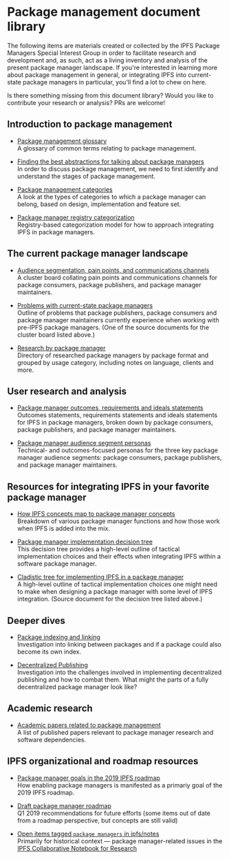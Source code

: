 # Package management document library

The following items are materials created or collected by the IPFS Package Managers Special Interest Group in order to facilitate research and development and, as such, act as a living inventory and analysis of the present package manager landscape. If you're interested in learning more about package management in general, or integrating IPFS into current-state package managers in particular, you'll find a lot to chew on here.

Is there something missing from this document library? Would you like to contribute your research or analysis? PRs are welcome!

## Introduction to package management

- [Package management glossary](glossary.md)<br/>
A glossary of common terms relating to package management.

- [Finding the best abstractions for talking about package managers](abstractions.md)<br/>
In order to discuss package management, we need to first identify and understand the stages of package management.

- [Package management categories](categories.md)<br/>
A look at the types of categories to which a package manager can belong, based on design, implementation and feature set.

- [Package manager registry categorization](https://docs.google.com/document/d/1WwekeTJ4tAPjLVDnfIt-dXrgu7vGD29T07EQWN2_G-A/edit#heading=h.kgd4ngectp6q)<br/>
Registry-based categorization model for how to approach integrating IPFS in package managers.

## The current package manager landscape

- [Audience segmentation, pain points, and communications channels](https://app.mural.co/t/protocollabs6957/m/protocollabs6957/1557168696127/577c9453a3c51199c8163cf0fe5701294e55f99b)<br/>
A cluster board collating pain points and communications channels for package consumers, package publishers, and package manager maintainers. 

- [Problems with current-state package managers](problems.md)<br/>
Outline of problems that package publishers, package consumers and package manager maintainers currently experience when working with pre-IPFS package managers. (One of the source documents for the cluster board listed above.)

- [Research by package manager](../package-managers)<br/>
Directory of researched package managers by package format and grouped by usage category, including notes on language, clients and more.

## User research and analysis

- [Package manager outcomes, requirements and ideals statements](https://app.mural.co/t/protocollabs6957/m/protocollabs6957/1557168696127/577c9453a3c51199c8163cf0fe5701294e55f99b)<br/>
Outcomes statements, requirements statements and ideals statements for IPFS in package managers, broken down by package consumers, package publishers, and package manager maintainers.

- [Package manager audience segment personas](https://app.mural.co/t/protocollabs6957/m/protocollabs6957/1557515371017/a3b880188663ebd3655bcbc2388d1e47e52cc4f1)<br/>
Technical- and outcomes-focused personas for the three key package manager audience segments: package consumers, package publishers, and package manager maintainers.

## Resources for integrating IPFS in your favorite package manager

- [How IPFS concepts map to package manager concepts](concepts.md)<br/>
Breakdown of various package manager functions and how those work when IPFS is added into the mix.

- [Package manager implementation decision tree](https://app.mural.co/t/protocollabs6957/m/protocollabs6957/1556717261380/7d93181e586fc3416ef88a42ba6d6df4b964c89b)<br/>
This decision tree provides a high-level outline of tactical implementation choices and their effects when integrating IPFS within a software package manager.

- [Cladistic tree for implementing IPFS in a package manager](tree.md)<br/>
A high-level outline of tactical implementation choices one might need to make when designing a package manager with some level of IPFS integration. (Source document for the decision tree listed above.)

## Deeper dives

- [Package indexing and linking](linking.md)<br/>
Investigation into linking between packages and if a package could also become its own index.

- [Decentralized Publishing](decentralization.md)<br/>
Investigation into the challenges involved in implementing decentralized publishing and how to combat them. What might the parts of a fully decentralized package manager look like?

## Academic research

- [Academic papers related to package management](papers.md)<br/>
A list of published papers relevant to package manager research and software dependencies.

## IPFS organizational and roadmap resources

- [Package manager goals in the 2019 IPFS roadmap](https://github.com/ipfs/roadmap#-package-managers-d1-e5-i3)<br/>
How enabling package managers is manifested as a primariy goal of the 2019 IPFS roadmap. 

- [Draft package manager roadmap](https://docs.google.com/document/d/1-HtUiRpMzYq9to56ShCGyCr-NCZ6TR49Zl-b5HHJdm0/edit#heading=h.5zpzsg32y0bx)<br/>
Q1 2019 recommendations for future efforts (some items out of date from a roadmap perspective, but concepts are still valid)

- [Open items tagged `package managers` in ipfs/notes](https://github.com/ipfs/notes/issues?q=is%3Aissue+is%3Aopen+sort%3Aupdated-desc+label%3A%22package+managers%22)<br/>
Primarily for historical context — package manager-related issues in the [IPFS Collaborative Notebook for Research](https://github.com/ipfs/notes)

